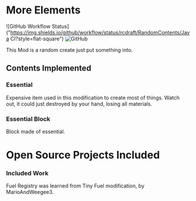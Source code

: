 # More Elements

![GitHub Workflow Status]("https://img.shields.io/github/workflow/status/rcdraft/RandomContents/Java CI?style=flat-square")
![GitHub](https://img.shields.io/github/license/rcdraft/RandomContents?color=blueviolet&style=flat-square)

This Mod is a random create just put something into.

## Contents Implemented

### Essential

Expensive item used in this modification to create most of things. Watch out, it could just destroyed by your hand, losing all materials.

### Essential Block

Block made of essential.

# Open Source Projects Included

### Included Work

Fuel Registry was learned from Tiny Fuel modification, by MarioAndWeegee3.